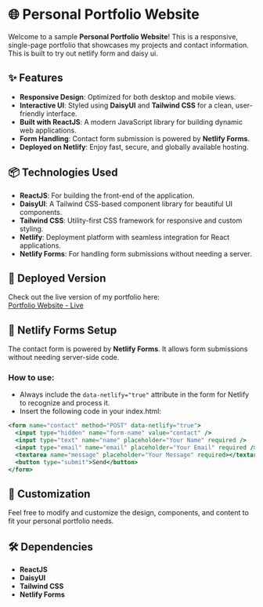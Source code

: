 # 🌐 Personal Portfolio Website

Welcome to a sample **Personal Portfolio Website**! This is a responsive, single-page portfolio that showcases my projects and contact information. This is built to try out netlify form and daisy ui.

## ✨ Features

- **Responsive Design**: Optimized for both desktop and mobile views.
- **Interactive UI**: Styled using **DaisyUI** and **Tailwind CSS** for a clean, user-friendly interface.
- **Built with ReactJS**: A modern JavaScript library for building dynamic web applications.
- **Form Handling**: Contact form submission is powered by **Netlify Forms**.
- **Deployed on Netlify**: Enjoy fast, secure, and globally available hosting.

## 📦 Technologies Used

- **ReactJS**: For building the front-end of the application.
- **DaisyUI**: A Tailwind CSS-based component library for beautiful UI components.
- **Tailwind CSS**: Utility-first CSS framework for responsive and custom styling.
- **Netlify**: Deployment platform with seamless integration for React applications.
- **Netlify Forms**: For handling form submissions without needing a server.

## 🚀 Deployed Version

Check out the live version of my portfolio here:  
[Portfolio Website - Live](https://daisyuiweb.netlify.app)  


## 📨 Netlify Forms Setup

The contact form is powered by **Netlify Forms**. It allows form submissions without needing server-side code.

### How to use:
- Always include the `data-netlify="true"` attribute in the form for Netlify to recognize and process it.
- Insert the following code in your index.html:

```jsx
<form name="contact" method="POST" data-netlify="true">
  <input type="hidden" name="form-name" value="contact" />
  <input type="text" name="name" placeholder="Your Name" required />
  <input type="email" name="email" placeholder="Your Email" required />
  <textarea name="message" placeholder="Your Message" required></textarea>
  <button type="submit">Send</button>
</form>
```

## 🎨 Customization

Feel free to modify and customize the design, components, and content to fit your personal portfolio needs.

## 🛠️ Dependencies

- **ReactJS**
- **DaisyUI**
- **Tailwind CSS**
- **Netlify Forms**

